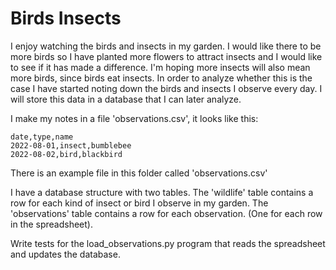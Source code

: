 # Birds Insects

I enjoy watching the birds and insects in my garden. I would like there to be more birds so I have planted more flowers to attract insects and I would like to see if it has made a difference. I'm hoping more insects will also mean more birds, since birds eat insects. In order to analyze whether this is the case I have started noting down the birds and insects I observe every day. I will store this data in a database that I can later analyze.

I make my notes in a file 'observations.csv', it looks like this:

	date,type,name
	2022-08-01,insect,bumblebee
	2022-08-02,bird,blackbird

There is an example file in this folder called 'observations.csv'

I have a database structure with two tables. The 'wildlife' table contains a row for each kind of insect or bird I observe in my garden. The 'observations' table contains a row for each observation. (One for each row in the spreadsheet).

Write tests for the load_observations.py program that reads the spreadsheet and updates the database.
